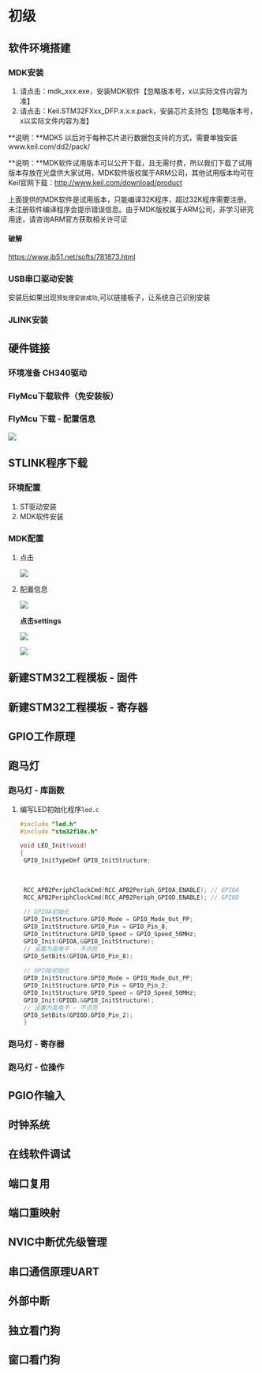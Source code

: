 # 初级

## 软件环境搭建

### MDK安装

1. 请点击：mdk_xxx.exe，安装MDK软件【忽略版本号，x以实际文件内容为准】
2. 请点击：Keil.STM32FXxx_DFP.x.x.x.pack，安装芯片支持包【忽略版本号，x以实际文件内容为准】

**说明：**MDK5 以后对于每种芯片进行数据包支持的方式，需要单独安装www.keil.com/dd2/pack/

**说明：**MDK软件试用版本可以公开下载，且无需付费，所以我们下载了试用版本存放在光盘供大家试用，MDK软件版权属于ARM公司，其他试用版本均可在Keil官网下载：http://www.keil.com/download/product

上面提供的MDK软件是试用版本，只能编译32K程序，超过32K程序需要注册。未注册软件编译程序会提示错误信息。由于MDK版权属于ARM公司，非学习研究用途，请咨询ARM官方获取相关许可证

#### 破解

https://www.jb51.net/softs/781873.html

###  USB串口驱动安装

安装后如果出现`预处理安装成功`,可以链接板子，让系统自己识别安装

### JLINK安装

## 硬件链接

### 环境准备 CH340驱动

### FlyMcu下载软件（免安装板）

### FlyMcu 下载 - 配置信息

![](./images/1.png)

## STLINK程序下载

### 环境配置

1. ST驱动安装
2. MDK软件安装

### MDK配置

1. 点击

   ![](./images/2.png)

2. 配置信息

   ![](./images/3.png)

   **点击settings**

   ![](./images/4.png)

   ![](./images/5.png)

## 新建STM32工程模板 - 固件

## 新建STM32工程模板 - 寄存器

## GPIO工作原理

## 跑马灯

### 跑马灯 - 库函数

1. 编写LED初始化程序`led.c`

   ```c
   #include "led.h"
   #include "stm32f10x.h"
   
   void LED_Init(void)
   {
   	GPIO_InitTypeDef GPIO_InitStructure;
   	
   	
   	
   	RCC_APB2PeriphClockCmd(RCC_APB2Periph_GPIOA,ENABLE); // GPIOA
   	RCC_APB2PeriphClockCmd(RCC_APB2Periph_GPIOD,ENABLE); // GPIOD
   	
   	// GPIOA初始化 
   	GPIO_InitStructure.GPIO_Mode = GPIO_Mode_Out_PP;
   	GPIO_InitStructure.GPIO_Pin = GPIO_Pin_8;
   	GPIO_InitStructure.GPIO_Speed = GPIO_Speed_50MHz;
   	GPIO_Init(GPIOA,&GPIO_InitStructure);
   	// 设置为高电平 - 不点亮
   	GPIO_SetBits(GPIOA,GPIO_Pin_8);
   	
   	// GPIOD初始化 
   	GPIO_InitStructure.GPIO_Mode = GPIO_Mode_Out_PP;
   	GPIO_InitStructure.GPIO_Pin = GPIO_Pin_2;
   	GPIO_InitStructure.GPIO_Speed = GPIO_Speed_50MHz;
   	GPIO_Init(GPIOD,&GPIO_InitStructure);
   	// 设置为高电平 - 不点亮
   	GPIO_SetBits(GPIOD,GPIO_Pin_2);
    }
   ```

### 跑马灯 - 寄存器

### 跑马灯 - 位操作

## PGIO作输入

## 时钟系统

## 在线软件调试

## 端口复用

## 端口重映射

## NVIC中断优先级管理

## 串口通信原理UART

## 外部中断

## 独立看门狗

  ## 窗口看门狗